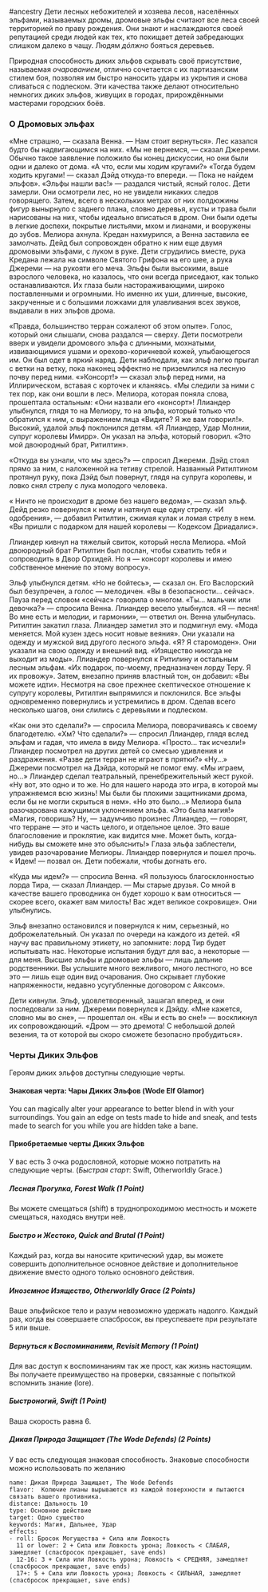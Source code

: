 #ancestry 
Дети лесных небожителей и хозяева лесов, населённых эльфами, называемых дромы, дромовые эльфы считают все леса своей территорией по праву рождения. Они знают и наслаждаются своей репутацией среди людей как тех, кто похищает детей забредающих слишком далеко в чащу. Людям *дóлжно* бояться деревьев.

Природная способность диких эльфов скрывать своё присутствие, называемая *очарованием*, отлично сочетается с их партизанским стилем боя, позволяя им быстро наносить удары из укрытия и снова сливаться с подлеском. Эти качества также делают относительно немногих диких эльфов, живущих в городах, прирождёнными мастерами городских боёв.

### О Дромовых эльфах

«Мне страшно, — сказала Венна. — Нам стоит вернуться». Лес казался будто бы надвигающимся на них.
«Мы не вернемся, — сказал Джереми. Обычно такое заявление
положило бы конец дискуссии, но они были одни и далеко от
дома.
«А что, если мы ходим кругами?»
«Тогда будем ходить кругами! — сказал Дэйд откуда-то впереди. — Пока не найдем эльфов». «Эльфы нашли вас!» — раздался чистый, ясный голос. Дети замерли. Они осмотрели лес, но не увидели никаких следов говорящего.
Затем, всего в нескольких метрах от них полдюжины фигур вынырнуло с заднего плана, словно деревья, кусты и трава были нарисованы на них, чтобы идеально вписаться в дром. Они были одеты в легкие доспехи, покрытые листьями, мхом и лианами, и вооружены до зубов. Мелиора ахнула. Кредан нахмурился, а Венна заставила ее замолчать. Дейд был сопровожден обратно к ним еще двумя дромовыми эльфами, с луком в руке.
Дети сгрудились вместе, рука Кредана лежала на символе Святого Грифона на его шее, а рука Джереми — на рукояти его меча.
Эльфы были высокими, выше взрослого человека, но казалось, что они всегда приседают, как только останавливаются. Их глаза были настораживающими, широко поставленными и огромными. Но именно их уши, длинные, высокие, закрученные и с большими ложками для улавливания всех звуков, выдавали в них эльфов дрома.

«Правда, большинство терран сожалеют об этом опыте». Голос, который они слышали, снова раздался — сверху. Дети посмотрели вверх и увидели дромового эльфа с длинными, мохнатыми, извивающимися ушами и орехово-коричневой кожей, улыбающегося им. Он был одет в яркий наряд. Дети наблюдали, как эльф легко прыгал с ветки на ветку, пока наконец эффектно не приземлился на лесную почву перед ними.
«»Консорт!» — сказал эльф перед ними, на Иллирическом, вставая с корточек и кланяясь. «Мы следили за ними с тех пор, как они вошли в
лес».
Мелиора, которая поняла слова, прошептала остальным: «Они
назвали его «консорт»!
Ллиандер улыбнулся, глядя то на Мелиору, то на эльфа, который только что обратился к ним, с выражением лица «Видите? Я же вам говорил!». Высокий, удалой эльф поклонился детям. «Я Ллиандер, Удар Молнии, супруг королевы Имирр». Он указал на эльфа, который говорил. «Это мой двоюродный брат, Ритилтин».

«Откуда вы узнали, что мы здесь?» — спросил Джереми. Дэйд стоял прямо за ним, с наложенной на тетиву стрелой. Названный Ритилтином протянул руку, пока Дэйд был повернут, глядя на супруга королевы, и ловко снял стрелу с лука молодого человека.

« Ничто не происходит в дроме без нашего ведома», — сказал эльф. Дейд резко повернулся к нему и натянул еще одну стрелу. «И одобрения», — добавил Ритилтин, сжимая кулак и ломая стрелу в нем. «Вы пришли с подарком для нашей королевы — Кодексом Дриадалис».

Ллиандер кивнул на тяжелый свиток, который несла Мелиора. «Мой двоюродный брат Ритилтин был послан, чтобы схватить тебя и сопроводить в Двор Орхидей. Но я — консорт королевы и имею собственное мнение по этому
вопросу».

Эльф улыбнулся детям. «Но не бойтесь», — сказал он. Его Васлорский был
безупречен, а голос — мелодичен. «Вы в безопасности… сейчас». Пауза перед словом «сейчас» говорила о многом.
«Ты… мальчик или девочка?» — спросила Венна.
Ллиандер весело улыбнулся. «Я — песня! Во мне есть и мелодии, и
гармонии», — ответил он. Венна улыбнулась.
Ритилтин закатил глаза. Ллиандер заметил это и подмигнул ему.
«Мода меняется. Мой кузен здесь носит новые веяния». Они указали
на одежду и мужской вид другого лесного эльфа. «Я? Я старомоден». Они указали на свою одежду и внешний вид. «Изящество никогда не выходит из моды».
Ллиандер повернулся к Ритилину и остальным лесным эльфам.
«Их подарок, по-моему, предназначен лорду Теру. Я их провожу». Затем,
внезапно приняв властный тон, он добавил: «Вы можете идти».
Несмотря на свое прежнее скептическое отношение к супругу королевы,
Ритилтин выпрямился и поклонился. Все эльфы одновременно повернулись и устремились в дром. Сделав всего несколько шагов, они слились с деревьями и подлеском.

«Как они это сделали?» — спросила Мелиора, поворачиваясь к
своему благодетелю.
«Хм? Что сделали?» — спросил Ллиандер, глядя вслед эльфам и гадая,
что имела в виду Мелиора.
«Просто… так исчезли!»
Ллиандер посмотрел на других детей со смесью удивления и раздражения. «Разве дети терран не играют в прятки?»
«Ну...» Джереми посмотрел на Дэйда, который не помог ему. «Мы играем, но...»
Ллиандер сделал театральный, пренебрежительный жест рукой. «Ну вот, это одно и то же. Но для нашего народа это игра, в которой мы упражняемся всю жизнь! Мы были бы плохими защитниками дрома, если бы не могли скрыться в нем».
«Но это было...» Мелиора была разочарована кажущимся уклонением эльфа.
«Это была магия!»
«Магия, говоришь? Ну, — задумчиво произнес Ллиандер, — говорят, что терране — это и часть целого, и отдельное целое. Это ваше благословение и проклятие, как видится мне. Может быть, когда-нибудь вы сможете мне это объяснить!» Глаза эльфа заблестели, увидев разочарование Мелиоры. Ллиандер повернулся и пошел прочь. « Идем! — позвал он. Дети побежали, чтобы догнать его.

«Куда мы идем?» — спросила Венна.
«Я пользуюсь благосклонностью лорда Тира, — сказал Ллиандер. — Мы старые друзья. Со мной в качестве вашего проводника он будет хорошо к вам относиться — скорее всего, окажет вам милость! Вас ждет великое сокровище». Они улыбнулись.

Эльф внезапно остановился и повернулся к ним, серьезный, но доброжелательный.
Он указал по очереди на каждого из детей.
«Я научу вас правильному этикету, но запомните: лорд Тир будет испытывать нас. Некоторые испытания будут для вас, а некоторые — для меня. Высшие эльфы и дромовые эльфы — лишь дальние родственники. Вы услышите много вежливого, много лестного, но все это — лишь еще один вид очарования. Оно скрывает глубокие напряженности, недавно усугубленные договором с Аяксом».

Дети кивнули. Эльф, удовлетворенный, зашагал вперед, и они последовали за ним. Джереми повернулся к Дэйду. «Мне кажется, словно мы во сне», — прошептал он. «Вы и есть во сне!» — воскликнул их сопровождающий. «Дром — это дремота! С небольшой долей везения, та от которой вы скоро сможете безопасно пробудиться».

### Черты Диких Эльфов

Героям диких эльфов доступны следующие черты.
#### Знаковая черта: Чары Диких Эльфов (Wode Elf Glamor)
You can magically alter your appearance to better blend in with your surroundings. You gain an edge on tests made to hide and sneak, and tests made to search for you while you are hidden take a bane.

#### Приобретаемые черты Диких Эльфов
У вас есть 3 очка родословной, которые можно потратить на следующие черты. (_Быстрая старт_: Swift, Otherworldly Grace.)
##### Лесная Прогулка, Forest Walk (1 Point)
Вы можете смещаться (shift) в труднопроходимою местность и можете смещаться, находясь внутри неё.
##### Быстро и Жестоко, Quick and Brutal (1 Point)
Каждый раз, когда вы наносите критический удар, вы можете совершить дополнительное основное действие и дополнительное движение вместо одного только основного действия.
##### Иноземное Изящество, Otherworldly Grace (2 Points)
Ваше эльфийское тело и разум невозможно удержать надолго. Каждый раз, когда вы совершаете спасбросок, вы преуспеваете при результате 5 или выше.
##### Вернуться к Воспоминаниям, Revisit Memory (1 Point)
Для вас доступ к воспоминаниям так же прост, как жизнь настоящим. Вы получаете преимущество на проверки, связанные с попыткой вспомнить знание (lore).

##### Быстроногий, Swift (1 Point)
Ваша скорость равна 6.

##### Дикая Природа Защищает (The Wode Defends) (2 Points)
У вас есть следующая знаковая способность. Знаковые способности можно использовать по желанию

```ds-ab
name: Дикая Природа Защищает, The Wode Defends
flavor:  Колючие лианы вырываются из каждой поверхности и пытаются связать вашего противника.
distance: Дальность 10
type: Основное действие
target: Одно существо
keywords: Магия, Дальнее, Удар
effects:
- roll: Бросок Могущества + Сила или Ловкость
  11 or lower: 2 + Сила или Ловкость урона; Ловкость < СЛАБАЯ, замедляет (спасбросок прекращает, save ends)
  12-16: 3 + Сила или Ловкость урона; Ловкость < СРЕДНЯЯ, замедляет (спасбросок прекращает, save ends)
  17+: 5 + Сила или Ловкость урона; Ловкость < СИЛЬНАЯ, замедляет (спасбросок прекращает, save ends)
```
